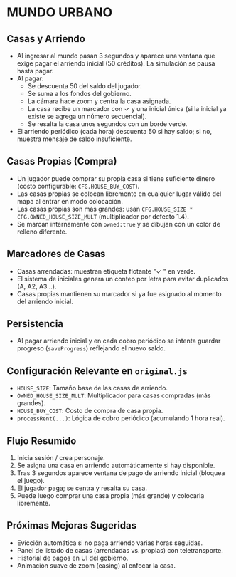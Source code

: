 # MUNDO URBANO

## Casas y Arriendo

- Al ingresar al mundo pasan 3 segundos y aparece una ventana que exige pagar el arriendo inicial (50 créditos). La simulación se pausa hasta pagar.
- Al pagar:
  - Se descuenta 50 del saldo del jugador.
  - Se suma a los fondos del gobierno.
  - La cámara hace zoom y centra la casa asignada.
  - La casa recibe un marcador con ✓ y una inicial única (si la inicial ya existe se agrega un número secuencial).
  - Se resalta la casa unos segundos con un borde verde.
- El arriendo periódico (cada hora) descuenta 50 si hay saldo; si no, muestra mensaje de saldo insuficiente.

## Casas Propias (Compra)

- Un jugador puede comprar su propia casa si tiene suficiente dinero (costo configurable: `CFG.HOUSE_BUY_COST`).
- Las casas propias se colocan libremente en cualquier lugar válido del mapa al entrar en modo colocación.
- Las casas propias son más grandes: usan `CFG.HOUSE_SIZE * CFG.OWNED_HOUSE_SIZE_MULT` (multiplicador por defecto 1.4).
- Se marcan internamente con `owned:true` y se dibujan con un color de relleno diferente.

## Marcadores de Casas

- Casas arrendadas: muestran etiqueta flotante "✓ <Inicial>" en verde.
- El sistema de iniciales genera un conteo por letra para evitar duplicados (A, A2, A3...).
- Casas propias mantienen su marcador si ya fue asignado al momento del arriendo inicial.

## Persistencia

- Al pagar arriendo inicial y en cada cobro periódico se intenta guardar progreso (`saveProgress`) reflejando el nuevo saldo.

## Configuración Relevante en `original.js`

- `HOUSE_SIZE`: Tamaño base de las casas de arriendo.
- `OWNED_HOUSE_SIZE_MULT`: Multiplicador para casas compradas (más grandes).
- `HOUSE_BUY_COST`: Costo de compra de casa propia.
- `processRent(...)`: Lógica de cobro periódico (acumulando 1 hora real). 

## Flujo Resumido

1. Inicia sesión / crea personaje.
2. Se asigna una casa en arriendo automáticamente si hay disponible.
3. Tras 3 segundos aparece ventana de pago de arriendo inicial (bloquea el juego).
4. El jugador paga; se centra y resalta su casa.
5. Puede luego comprar una casa propia (más grande) y colocarla libremente.

## Próximas Mejoras Sugeridas

- Evicción automática si no paga arriendo varias horas seguidas.
- Panel de listado de casas (arrendadas vs. propias) con teletransporte.
- Historial de pagos en UI del gobierno.
- Animación suave de zoom (easing) al enfocar la casa.

